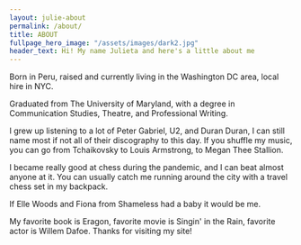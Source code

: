 ```yaml
---
layout: julie-about
permalink: /about/
title: ABOUT
fullpage_hero_image: "/assets/images/dark2.jpg"
header_text: Hi! My name Julieta and here's a little about me 
---
```

Born in Peru, raised and currently living in the Washington DC area, local hire in NYC. 

Graduated from The University of Maryland, with a degree in Communication Studies, Theatre, and Professional Writing.

I grew up listening to a lot of Peter Gabriel, U2, and Duran Duran, I can still name most if not all of their discography to this day. If you shuffle my music, you can go from Tchaikovsky to Louis Armstrong, to Megan Thee Stallion.

I became really good at chess during the pandemic, and I can beat almost anyone at it. You can usually catch me running around the city with a travel chess set in my backpack.

If Elle Woods and Fiona from Shameless had a baby it would be me. 

My favorite book is Eragon, favorite movie is Singin' in the Rain, favorite actor is Willem Dafoe. Thanks for visiting my site!
